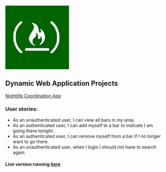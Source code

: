 ![fcc-logo](https://raw.githubusercontent.com/MarkoN95/Nightlife-App/master/client/media/fcc-logo.png)

## Dynamic Web Application Projects

[Nightlife Coordination App](https://www.freecodecamp.com/challenges/build-a-nightlife-coordination-app)

### User stories:

* As an unauthenticated user, I can view all bars in my area.
* As an authenticated user, I can add myself to a bar to indicate I am going there tonight.
* As an authenticated user, I can remove myself from a bar if I no longer want to go there.
* As an unauthenticated user, when I login I should not have to search again.

#### Live version running [here](https://food-out.herokuapp.com)
